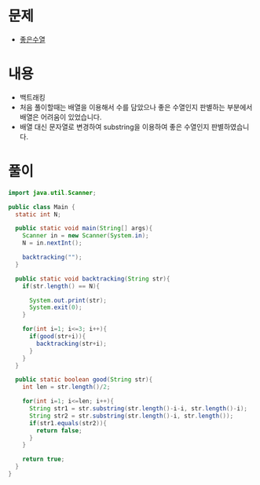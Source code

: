 # 문제
* [좋은수열](https://www.acmicpc.net/problem/2661)

# 내용
* 백트래킹
* 처음 풀이할때는 배열을 이용해서 수를 담았으나 좋은 수열인지 판별하는 부분에서 배열은 어려움이 있었습니다.
* 배열 대신 문자열로 변경하여 substring을 이용하여 좋은 수열인지 판별하였습니다.

# 풀이

```java
import java.util.Scanner;

public class Main {
  static int N;

  public static void main(String[] args){
    Scanner in = new Scanner(System.in);
    N = in.nextInt();

    backtracking("");
  }

  public static void backtracking(String str){
    if(str.length() == N){

      System.out.print(str);
      System.exit(0);
    }

    for(int i=1; i<=3; i++){
      if(good(str+i)){
        backtracking(str+i);
      }
    }
  }

  public static boolean good(String str){
    int len = str.length()/2;

    for(int i=1; i<=len; i++){
      String str1 = str.substring(str.length()-i-i, str.length()-i);
      String str2 = str.substring(str.length()-i, str.length());
      if(str1.equals(str2)){
        return false;
      }
    }

    return true;
  }
}
```
